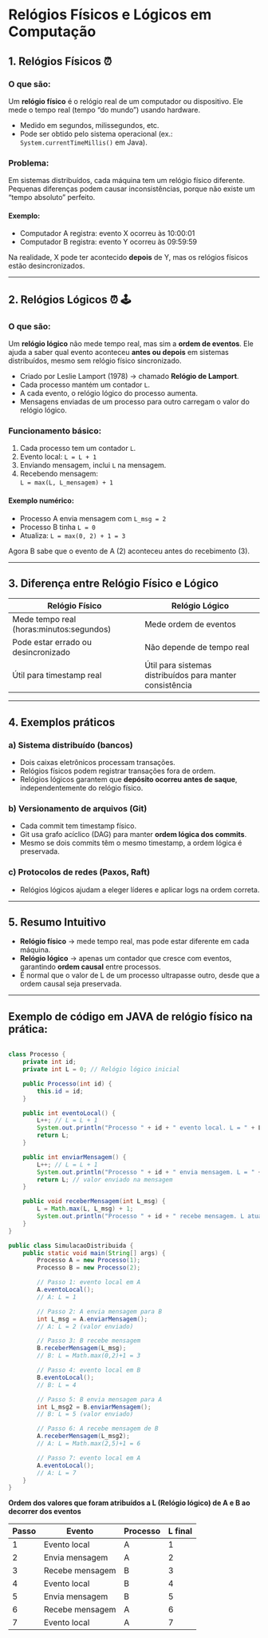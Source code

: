 # Relógios Físicos e Lógicos em Computação

## 1. Relógios Físicos ⏰

### O que são:
Um **relógio físico** é o relógio real de um computador ou dispositivo. Ele mede o tempo real (tempo “do mundo”) usando hardware.

- Medido em segundos, milissegundos, etc.
- Pode ser obtido pelo sistema operacional (ex.: `System.currentTimeMillis()` em Java).

### Problema:
Em sistemas distribuídos, cada máquina tem um relógio físico diferente. Pequenas diferenças podem causar inconsistências, porque não existe um “tempo absoluto” perfeito.

#### Exemplo:
- Computador A registra: evento X ocorreu às 10:00:01  
- Computador B registra: evento Y ocorreu às 09:59:59  

Na realidade, X pode ter acontecido **depois** de Y, mas os relógios físicos estão desincronizados.

---

## 2. Relógios Lógicos ⏰ 🕹️

### O que são:
Um **relógio lógico** não mede tempo real, mas sim a **ordem de eventos**. Ele ajuda a saber qual evento aconteceu **antes ou depois** em sistemas distribuídos, mesmo sem relógio físico sincronizado.

- Criado por Leslie Lamport (1978) → chamado **Relógio de Lamport**.
- Cada processo mantém um contador `L`.
- A cada evento, o relógio lógico do processo aumenta.
- Mensagens enviadas de um processo para outro carregam o valor do relógio lógico.

### Funcionamento básico:
1. Cada processo tem um contador `L`.
2. Evento local: `L = L + 1`
3. Enviando mensagem, inclui `L` na mensagem.
4. Recebendo mensagem:  
   `L = max(L, L_mensagem) + 1`

#### Exemplo numérico:

- Processo A envia mensagem com `L_msg = 2`  
- Processo B tinha `L = 0`  
- Atualiza: `L = max(0, 2) + 1 = 3`  

Agora B sabe que o evento de A (2) aconteceu antes do recebimento (3).

---

## 3. Diferença entre Relógio Físico e Lógico

| Relógio Físico | Relógio Lógico |
|----------------|----------------|
| Mede tempo real (horas:minutos:segundos) | Mede ordem de eventos |
| Pode estar errado ou desincronizado | Não depende de tempo real |
| Útil para timestamp real | Útil para sistemas distribuídos para manter consistência |

---

## 4. Exemplos práticos

### a) Sistema distribuído (bancos)
- Dois caixas eletrônicos processam transações.
- Relógios físicos podem registrar transações fora de ordem.
- Relógios lógicos garantem que **depósito ocorreu antes de saque**, independentemente do relógio físico.

### b) Versionamento de arquivos (Git)
- Cada commit tem timestamp físico.
- Git usa grafo acíclico (DAG) para manter **ordem lógica dos commits**.
- Mesmo se dois commits têm o mesmo timestamp, a ordem lógica é preservada.

### c) Protocolos de redes (Paxos, Raft)
- Relógios lógicos ajudam a eleger líderes e aplicar logs na ordem correta.

---

## 5. Resumo Intuitivo

- **Relógio físico** → mede tempo real, mas pode estar diferente em cada máquina.
- **Relógio lógico** → apenas um contador que cresce com eventos, garantindo **ordem causal** entre processos.
- É normal que o valor de L de um processo ultrapasse outro, desde que a ordem causal seja preservada.

---

## Exemplo de código em JAVA de relógio físico na prática:

```java

class Processo {
    private int id;
    private int L = 0; // Relógio lógico inicial

    public Processo(int id) {
        this.id = id;
    }

    public int eventoLocal() {
        L++; // L = L + 1
        System.out.println("Processo " + id + " evento local. L = " + L); 
        return L;
    }

    public int enviarMensagem() {
        L++; // L = L + 1
        System.out.println("Processo " + id + " envia mensagem. L = " + L); 
        return L; // valor enviado na mensagem
    }

    public void receberMensagem(int L_msg) {
        L = Math.max(L, L_msg) + 1;
        System.out.println("Processo " + id + " recebe mensagem. L atualizado = " + L);
    }
}

public class SimulacaoDistribuida {
    public static void main(String[] args) {
        Processo A = new Processo(1);
        Processo B = new Processo(2);

        // Passo 1: evento local em A
        A.eventoLocal(); 
        // A: L = 1

        // Passo 2: A envia mensagem para B
        int L_msg = A.enviarMensagem(); 
        // A: L = 2 (valor enviado)

        // Passo 3: B recebe mensagem
        B.receberMensagem(L_msg); 
        // B: L = Math.max(0,2)+1 = 3

        // Passo 4: evento local em B
        B.eventoLocal(); 
        // B: L = 4

        // Passo 5: B envia mensagem para A
        int L_msg2 = B.enviarMensagem();
        // B: L = 5 (valor enviado)

        // Passo 6: A recebe mensagem de B
        A.receberMensagem(L_msg2);
        // A: L = Math.max(2,5)+1 = 6

        // Passo 7: evento local em A
        A.eventoLocal(); 
        // A: L = 7
    }
}


```

**Ordem dos valores que foram atribuídos a L (Relógio lógico) de A e B ao decorrer dos eventos**

| Passo | Evento          | Processo | L final |
| ----- | --------------- | -------- | ------- |
| 1     | Evento local    | A        | 1       |
| 2     | Envia mensagem  | A        | 2       |
| 3     | Recebe mensagem | B        | 3       |
| 4     | Evento local    | B        | 4       |
| 5     | Envia mensagem  | B        | 5       |
| 6     | Recebe mensagem | A        | 6       |
| 7     | Evento local    | A        | 7       |

